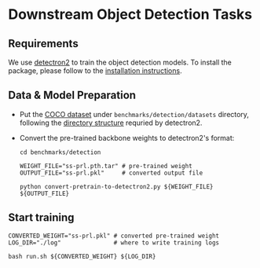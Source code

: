 # Downstream Object Detection Tasks

## Requirements

We use [detectron2](https://github.com/facebookresearch/detectron2) to train the object detection models. To install the package, please follow to the [installation instructions](https://github.com/facebookresearch/detectron2/blob/master/INSTALL.md).


## Data & Model Preparation

-  Put the [COCO dataset](https://cocodataset.org/#home) under `benchmarks/detection/datasets` directory,
   following the [directory structure](https://github.com/facebookresearch/detectron2/tree/master/datasets)
	 requried by detectron2.

-  Convert the pre-trained backbone weights to detectron2's format:
   ```
   cd benchmarks/detection

   WEIGHT_FILE="ss-prl.pth.tar" # pre-trained weight
   OUTPUT_FILE="ss-prl.pkl"     # converted output file

   python convert-pretrain-to-detectron2.py ${WEIGHT_FILE} ${OUTPUT_FILE}
   ```  

## Start training

   ```
   CONVERTED_WEIGHT="ss-prl.pkl" # converted pre-trained weight
   LOG_DIR="./log"               # where to write training logs

   bash run.sh ${CONVERTED_WEIGHT} ${LOG_DIR}
   ```